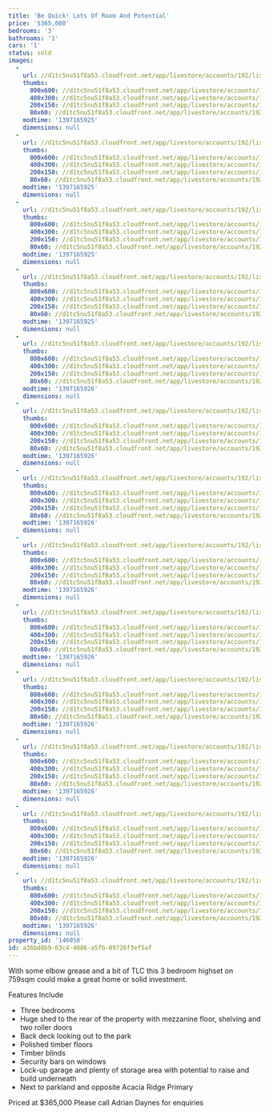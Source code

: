 ```yaml
---
title: 'Be Quick! Lots Of Room And Potential'
price: '$365,000'
bedrooms: '3'
bathrooms: '1'
cars: '1'
status: sold
images:
  -
    url: //d1tc5nu51f8a53.cloudfront.net/app/livestore/accounts/192/listings/98148/images/104659418-1_8021643968_20140411033114.jpg
    thumbs:
      800x600: //d1tc5nu51f8a53.cloudfront.net/app/livestore/accounts/192/listings/98148/images/104659418-1_8021643968_20140411033114_800x600.jpg
      400x300: //d1tc5nu51f8a53.cloudfront.net/app/livestore/accounts/192/listings/98148/images/104659418-1_8021643968_20140411033114_400x300.jpg
      200x150: //d1tc5nu51f8a53.cloudfront.net/app/livestore/accounts/192/listings/98148/images/104659418-1_8021643968_20140411033114_200x150.jpg
      80x60: //d1tc5nu51f8a53.cloudfront.net/app/livestore/accounts/192/listings/98148/images/104659418-1_8021643968_20140411033114_80x60.jpg
    modtime: '1397165925'
    dimensions: null
  -
    url: //d1tc5nu51f8a53.cloudfront.net/app/livestore/accounts/192/listings/98148/images/104659418-2_7589149680_20140411033114.jpg
    thumbs:
      800x600: //d1tc5nu51f8a53.cloudfront.net/app/livestore/accounts/192/listings/98148/images/104659418-2_7589149680_20140411033114_800x600.jpg
      400x300: //d1tc5nu51f8a53.cloudfront.net/app/livestore/accounts/192/listings/98148/images/104659418-2_7589149680_20140411033114_400x300.jpg
      200x150: //d1tc5nu51f8a53.cloudfront.net/app/livestore/accounts/192/listings/98148/images/104659418-2_7589149680_20140411033114_200x150.jpg
      80x60: //d1tc5nu51f8a53.cloudfront.net/app/livestore/accounts/192/listings/98148/images/104659418-2_7589149680_20140411033114_80x60.jpg
    modtime: '1397165925'
    dimensions: null
  -
    url: //d1tc5nu51f8a53.cloudfront.net/app/livestore/accounts/192/listings/98148/images/104659418-3_787804317_20140411033115.jpg
    thumbs:
      800x600: //d1tc5nu51f8a53.cloudfront.net/app/livestore/accounts/192/listings/98148/images/104659418-3_787804317_20140411033115_800x600.jpg
      400x300: //d1tc5nu51f8a53.cloudfront.net/app/livestore/accounts/192/listings/98148/images/104659418-3_787804317_20140411033115_400x300.jpg
      200x150: //d1tc5nu51f8a53.cloudfront.net/app/livestore/accounts/192/listings/98148/images/104659418-3_787804317_20140411033115_200x150.jpg
      80x60: //d1tc5nu51f8a53.cloudfront.net/app/livestore/accounts/192/listings/98148/images/104659418-3_787804317_20140411033115_80x60.jpg
    modtime: '1397165925'
    dimensions: null
  -
    url: //d1tc5nu51f8a53.cloudfront.net/app/livestore/accounts/192/listings/98148/images/104659418-4_9072550820_20140411033115.jpg
    thumbs:
      800x600: //d1tc5nu51f8a53.cloudfront.net/app/livestore/accounts/192/listings/98148/images/104659418-4_9072550820_20140411033115_800x600.jpg
      400x300: //d1tc5nu51f8a53.cloudfront.net/app/livestore/accounts/192/listings/98148/images/104659418-4_9072550820_20140411033115_400x300.jpg
      200x150: //d1tc5nu51f8a53.cloudfront.net/app/livestore/accounts/192/listings/98148/images/104659418-4_9072550820_20140411033115_200x150.jpg
      80x60: //d1tc5nu51f8a53.cloudfront.net/app/livestore/accounts/192/listings/98148/images/104659418-4_9072550820_20140411033115_80x60.jpg
    modtime: '1397165925'
    dimensions: null
  -
    url: //d1tc5nu51f8a53.cloudfront.net/app/livestore/accounts/192/listings/98148/images/104659418-5_7734783744_20140411033113.jpg
    thumbs:
      800x600: //d1tc5nu51f8a53.cloudfront.net/app/livestore/accounts/192/listings/98148/images/104659418-5_7734783744_20140411033113_800x600.jpg
      400x300: //d1tc5nu51f8a53.cloudfront.net/app/livestore/accounts/192/listings/98148/images/104659418-5_7734783744_20140411033113_400x300.jpg
      200x150: //d1tc5nu51f8a53.cloudfront.net/app/livestore/accounts/192/listings/98148/images/104659418-5_7734783744_20140411033113_200x150.jpg
      80x60: //d1tc5nu51f8a53.cloudfront.net/app/livestore/accounts/192/listings/98148/images/104659418-5_7734783744_20140411033113_80x60.jpg
    modtime: '1397165926'
    dimensions: null
  -
    url: //d1tc5nu51f8a53.cloudfront.net/app/livestore/accounts/192/listings/98148/images/104659418-6_5612346171_20140411033119.jpg
    thumbs:
      800x600: //d1tc5nu51f8a53.cloudfront.net/app/livestore/accounts/192/listings/98148/images/104659418-6_5612346171_20140411033119_800x600.jpg
      400x300: //d1tc5nu51f8a53.cloudfront.net/app/livestore/accounts/192/listings/98148/images/104659418-6_5612346171_20140411033119_400x300.jpg
      200x150: //d1tc5nu51f8a53.cloudfront.net/app/livestore/accounts/192/listings/98148/images/104659418-6_5612346171_20140411033119_200x150.jpg
      80x60: //d1tc5nu51f8a53.cloudfront.net/app/livestore/accounts/192/listings/98148/images/104659418-6_5612346171_20140411033119_80x60.jpg
    modtime: '1397165926'
    dimensions: null
  -
    url: //d1tc5nu51f8a53.cloudfront.net/app/livestore/accounts/192/listings/98148/images/104659418-7_6639839150_20140411033120.jpg
    thumbs:
      800x600: //d1tc5nu51f8a53.cloudfront.net/app/livestore/accounts/192/listings/98148/images/104659418-7_6639839150_20140411033120_800x600.jpg
      400x300: //d1tc5nu51f8a53.cloudfront.net/app/livestore/accounts/192/listings/98148/images/104659418-7_6639839150_20140411033120_400x300.jpg
      200x150: //d1tc5nu51f8a53.cloudfront.net/app/livestore/accounts/192/listings/98148/images/104659418-7_6639839150_20140411033120_200x150.jpg
      80x60: //d1tc5nu51f8a53.cloudfront.net/app/livestore/accounts/192/listings/98148/images/104659418-7_6639839150_20140411033120_80x60.jpg
    modtime: '1397165926'
    dimensions: null
  -
    url: //d1tc5nu51f8a53.cloudfront.net/app/livestore/accounts/192/listings/98148/images/104659418-8_36119138_20140411033121.jpg
    thumbs:
      800x600: //d1tc5nu51f8a53.cloudfront.net/app/livestore/accounts/192/listings/98148/images/104659418-8_36119138_20140411033121_800x600.jpg
      400x300: //d1tc5nu51f8a53.cloudfront.net/app/livestore/accounts/192/listings/98148/images/104659418-8_36119138_20140411033121_400x300.jpg
      200x150: //d1tc5nu51f8a53.cloudfront.net/app/livestore/accounts/192/listings/98148/images/104659418-8_36119138_20140411033121_200x150.jpg
      80x60: //d1tc5nu51f8a53.cloudfront.net/app/livestore/accounts/192/listings/98148/images/104659418-8_36119138_20140411033121_80x60.jpg
    modtime: '1397165926'
    dimensions: null
  -
    url: //d1tc5nu51f8a53.cloudfront.net/app/livestore/accounts/192/listings/98148/images/104659418-9_7366946521_20140411033120.jpg
    thumbs:
      800x600: //d1tc5nu51f8a53.cloudfront.net/app/livestore/accounts/192/listings/98148/images/104659418-9_7366946521_20140411033120_800x600.jpg
      400x300: //d1tc5nu51f8a53.cloudfront.net/app/livestore/accounts/192/listings/98148/images/104659418-9_7366946521_20140411033120_400x300.jpg
      200x150: //d1tc5nu51f8a53.cloudfront.net/app/livestore/accounts/192/listings/98148/images/104659418-9_7366946521_20140411033120_200x150.jpg
      80x60: //d1tc5nu51f8a53.cloudfront.net/app/livestore/accounts/192/listings/98148/images/104659418-9_7366946521_20140411033120_80x60.jpg
    modtime: '1397165926'
    dimensions: null
  -
    url: //d1tc5nu51f8a53.cloudfront.net/app/livestore/accounts/192/listings/98148/images/104659418-10_5910879755_20140411033118.jpg
    thumbs:
      800x600: //d1tc5nu51f8a53.cloudfront.net/app/livestore/accounts/192/listings/98148/images/104659418-10_5910879755_20140411033118_800x600.jpg
      400x300: //d1tc5nu51f8a53.cloudfront.net/app/livestore/accounts/192/listings/98148/images/104659418-10_5910879755_20140411033118_400x300.jpg
      200x150: //d1tc5nu51f8a53.cloudfront.net/app/livestore/accounts/192/listings/98148/images/104659418-10_5910879755_20140411033118_200x150.jpg
      80x60: //d1tc5nu51f8a53.cloudfront.net/app/livestore/accounts/192/listings/98148/images/104659418-10_5910879755_20140411033118_80x60.jpg
    modtime: '1397165926'
    dimensions: null
  -
    url: //d1tc5nu51f8a53.cloudfront.net/app/livestore/accounts/192/listings/98148/images/104659418-11_6825161711_20140411033128.jpg
    thumbs:
      800x600: //d1tc5nu51f8a53.cloudfront.net/app/livestore/accounts/192/listings/98148/images/104659418-11_6825161711_20140411033128_800x600.jpg
      400x300: //d1tc5nu51f8a53.cloudfront.net/app/livestore/accounts/192/listings/98148/images/104659418-11_6825161711_20140411033128_400x300.jpg
      200x150: //d1tc5nu51f8a53.cloudfront.net/app/livestore/accounts/192/listings/98148/images/104659418-11_6825161711_20140411033128_200x150.jpg
      80x60: //d1tc5nu51f8a53.cloudfront.net/app/livestore/accounts/192/listings/98148/images/104659418-11_6825161711_20140411033128_80x60.jpg
    modtime: '1397165926'
    dimensions: null
  -
    url: //d1tc5nu51f8a53.cloudfront.net/app/livestore/accounts/192/listings/98148/images/104659418-12_2963102348_20140411033124.jpg
    thumbs:
      800x600: //d1tc5nu51f8a53.cloudfront.net/app/livestore/accounts/192/listings/98148/images/104659418-12_2963102348_20140411033124_800x600.jpg
      400x300: //d1tc5nu51f8a53.cloudfront.net/app/livestore/accounts/192/listings/98148/images/104659418-12_2963102348_20140411033124_400x300.jpg
      200x150: //d1tc5nu51f8a53.cloudfront.net/app/livestore/accounts/192/listings/98148/images/104659418-12_2963102348_20140411033124_200x150.jpg
      80x60: //d1tc5nu51f8a53.cloudfront.net/app/livestore/accounts/192/listings/98148/images/104659418-12_2963102348_20140411033124_80x60.jpg
    modtime: '1397165926'
    dimensions: null
  -
    url: //d1tc5nu51f8a53.cloudfront.net/app/livestore/accounts/192/listings/98148/images/104659418-13_8754545693_20140411033127.jpg
    thumbs:
      800x600: //d1tc5nu51f8a53.cloudfront.net/app/livestore/accounts/192/listings/98148/images/104659418-13_8754545693_20140411033127_800x600.jpg
      400x300: //d1tc5nu51f8a53.cloudfront.net/app/livestore/accounts/192/listings/98148/images/104659418-13_8754545693_20140411033127_400x300.jpg
      200x150: //d1tc5nu51f8a53.cloudfront.net/app/livestore/accounts/192/listings/98148/images/104659418-13_8754545693_20140411033127_200x150.jpg
      80x60: //d1tc5nu51f8a53.cloudfront.net/app/livestore/accounts/192/listings/98148/images/104659418-13_8754545693_20140411033127_80x60.jpg
    modtime: '1397165926'
    dimensions: null
property_id: '146058'
id: a36bd8b9-63c4-4086-a5fb-09726f3ef5af
---
```

With some elbow grease and a bit of TLC this 3 bedroom highset on 759sqm could make a great home or solid investment.

Features Include

- Three bedrooms
- Huge shed to the rear of the property with mezzanine floor, shelving and two roller doors
- Back deck looking out to the park
- Polished timber floors
- Timber blinds
- Security bars on windows
- Lock-up garage and plenty of storage area with potential to raise and build underneath
- Next to parkland and opposite Acacia Ridge Primary

Priced at $365,000
Please call Adrian Daynes for enquiries